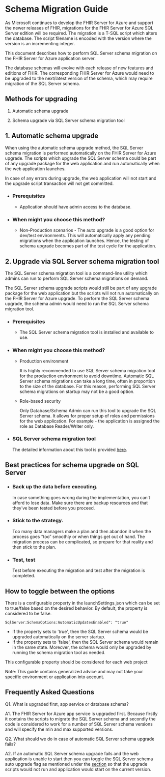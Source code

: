 # Schema Migration Guide
As Microsoft continues to develop the FHIR Server for Azure and support the newer releases of FHIR, migrations for the FHIR Server for Azure SQL Server edition will be required. The migration is a T-SQL script which alters the database. The script filename is encoded with the version where the version is an incrementing integer.

This document describes how to perform SQL Server schema migration on the FHIR Server for Azure application server.

 The database schemas will evolve with each release of new features and editions of FHIR. The corresponding FHIR Server for Azure would need to be upgraded to the next/latest version of the schema, which may require migration of the SQL Server schema.



## Methods for upgrading
1. Automatic schema upgrade

2. Schema upgrade via SQL Server schema migration tool

## 1. Automatic schema upgrade
When using the automatic schema upgrade method, the SQL Server schema migration is performed automatically on the FHIR Server for Azure upgrade.
The scripts which upgrade the SQL Server schema could be part of any upgrade package for the web application and run automatically when the web application launches.

In case of any errors during upgrade, the web application will not start and the upgrade script transaction will not get committed.

- ### Prerequisites

    - Application should have admin access to the database.

- ### When might you choose this method?

    - Non-Production scenarios - The auto upgrade is a good option for dev/test environments. This will automatically apply any pending migrations when the application launches. Hence, the testing of schema upgrade becomes part of the test cycle for the application.

## 2. Upgrade via SQL Server schema migration tool
The SQL Server schema migration tool is a command-line utility which admins can run to perform SQL Server schema migrations on demand.

The SQL Server schema upgrade scripts would still be part of any upgrade package for the web application but the scripts will not run automatically on the FHIR Server for Azure upgrade. To perform the SQL Server schema upgrade, the schema admin would need to run the SQL Server schema migration tool.

 - ### Prerequisites

    - The SQL Server schema migration tool is installed and available to use.

 - ### When might you choose this method?
    - Production environment
 
        It is highly recommended to use SQL Server schema migration tool for the production environment to avoid downtime. Automatic SQL Server schema migrations can take a long time, often in proportion to the size of the database. For this reason, performing SQL Server schema migrations on startup may not be a good option.
 
    - Role-based security
 
        Only Database/Schema Admin can run this tool to upgrade the SQL Server schema. It allows for proper setup of roles and permissions for the web application. For example - the application is assigned the role as Database Reader/Writer only.

- ### SQL Server schema migration tool

    The detailed information about this tool is provided [here](SchemaMigrationTool.md).

## Best practices for schema upgrade on SQL Server
- ### Back up the data before executing.
    
    In case something goes wrong during the implementation, you can’t afford to lose data. Make sure there are backup resources and that they’ve been tested before you proceed.
    
- ### Stick to the strategy.

    Too many data managers make a plan and then abandon it when the process goes “too” smoothly or when things get out of hand. The migration process can be complicated, so prepare for that reality and then 
    stick to the plan.

- ### Test, test

    Test before executing the migration and test after the migration is completed.  

## How to toggle between the options
There is a configurable property in the launchSettings.json which can be set to true/false based on the desired behavior. By default, the property is considered to be false.

`SqlServer:SchemaOptions:AutomaticUpdatesEnabled": "true"`

* If the property sets to 'true', then the SQL Server schema would be upgraded automatically on the server startup.
* If the property sets to 'false', then the SQL Server schema would remain in the same state. Moreover, the schema would only be upgraded by running the schema migration tool as needed.

This configurable property should be considered for each web project

 Note: This guide contains generalized advice and may not take your specific environment or application into account.

 ## Frequently Asked Questions

 Q1. What is upgraded first, app service or database schema?

 A1. The FHIR Server for Azure app service is upgraded first. Because firstly it contains the scripts to migrate the SQL Server schema and secondly the code is considered to work for a number of SQL Server schema versions and will specify the min and max supported versions.

 Q2. What should we do in case of automatic SQL Server schema upgrade fails?

 A2. If an automatic SQL Server schema upgrade fails and the web application is unable to start then you can toggle the SQL Server schema auto upgrade flag as mentioned under the [section](#how-to-toggle-between-the-options) so that the upgrade scripts would not run and application would start on the current version.

